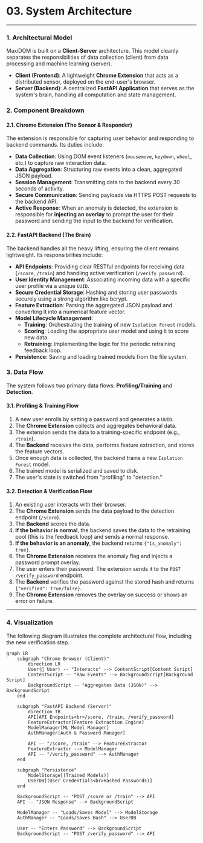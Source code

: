 # 03. System Architecture

---

### 1. Architectural Model

MaxiDOM is built on a **Client-Server** architecture. This model cleanly separates the responsibilities of data collection (client) from data processing and machine learning (server).

-   **Client (Frontend)**: A lightweight **Chrome Extension** that acts as a distributed sensor, deployed on the end-user's browser.
-   **Server (Backend)**: A centralized **FastAPI Application** that serves as the system's brain, handling all computation and state management.

### 2. Component Breakdown

#### 2.1. Chrome Extension (The Sensor & Responder)

The extension is responsible for capturing user behavior and responding to backend commands. Its duties include:

-   **Data Collection**: Using DOM event listeners (`mousemove`, `keydown`, `wheel`, etc.) to capture raw interaction data.
-   **Data Aggregation**: Structuring raw events into a clean, aggregated JSON payload.
-   **Session Management**: Transmitting data to the backend every 30 seconds of activity.
-   **Secure Communication**: Sending payloads via HTTPS POST requests to the backend API.
-   **Active Response**: When an anomaly is detected, the extension is responsible for **injecting an overlay** to prompt the user for their password and sending the input to the backend for verification.

#### 2.2. FastAPI Backend (The Brain)

The backend handles all the heavy lifting, ensuring the client remains lightweight. Its responsibilities include:

-   **API Endpoints**: Providing clear RESTful endpoints for receiving data (`/score`, `/train`) and handling active verification (`/verify_password`).
-   **User Identity Management**: Associating incoming data with a specific user profile via a unique `UUID`.
-   **Secure Credential Storage**: Hashing and storing user passwords securely using a strong algorithm like bcrypt.
-   **Feature Extraction**: Parsing the aggregated JSON payload and converting it into a numerical feature vector.
-   **Model Lifecycle Management**:
    -   **Training**: Orchestrating the training of new `Isolation Forest` models.
    -   **Scoring**: Loading the appropriate user model and using it to score new data.
    -   **Retraining**: Implementing the logic for the periodic retraining feedback loop.
-   **Persistence**: Saving and loading trained models from the file system.

### 3. Data Flow

The system follows two primary data flows: **Profiling/Training** and **Detection**.

#### 3.1. Profiling & Training Flow

1.  A new user enrolls by setting a password and generates a `UUID`.
2.  The **Chrome Extension** collects and aggregates behavioral data.
3.  The extension sends the data to a training-specific endpoint (e.g., `/train`).
4.  The **Backend** receives the data, performs feature extraction, and stores the feature vectors.
5.  Once enough data is collected, the backend trains a new `Isolation Forest` model.
6.  The trained model is serialized and saved to disk.
7.  The user's state is switched from "profiling" to "detection."

#### 3.2. Detection & Verification Flow

1.  An existing user interacts with their browser.
2.  The **Chrome Extension** sends the data payload to the detection endpoint (`/score`).
3.  The **Backend** scores the data.
4.  **If the behavior is normal**, the backend saves the data to the retraining pool (this is the feedback loop) and sends a normal response.
5.  **If the behavior is an anomaly**, the backend returns `{"is_anomaly": true}`.
6.  The **Chrome Extension** receives the anomaly flag and injects a password prompt overlay.
7.  The user enters their password. The extension sends it to the `POST /verify_password` endpoint.
8.  The **Backend** verifies the password against the stored hash and returns `{"verified": true/false}`.
9.  The **Chrome Extension** removes the overlay on success or shows an error on failure.

---

### 4. Visualization

The following diagram illustrates the complete architectural flow, including the new verification step.

```mermaid
graph LR
    subgraph "Chrome Browser (Client)"
        direction LR
        User(👤 User) -- "Interacts" --> ContentScript[Content Script]
        ContentScript -- "Raw Events" --> BackgroundScript[Background Script]
        BackgroundScript -- "Aggregates Data (JSON)" --> BackgroundScript
    end

    subgraph "FastAPI Backend (Server)"
        direction TB
        API[API Endpoints<br>/score, /train, /verify_password]
        FeatureExtractor[Feature Extraction Engine]
        ModelManager[ML Model Manager]
        AuthManager[Auth & Password Manager]
        
        API -- "/score, /train" --> FeatureExtractor
        FeatureExtractor --> ModelManager
        API -- "/verify_password" --> AuthManager
    end

    subgraph "Persistence"
        ModelStorage[(Trained Models)]
        UserDB[(User Credentials<br>Hashed Passwords)]
    end

    BackgroundScript -- "POST /score or /train" --> API
    API -- "JSON Response" --> BackgroundScript

    ModelManager -- "Loads/Saves Model" --> ModelStorage
    AuthManager -- "Loads/Saves Hash" --> UserDB

    User -- "Enters Password" --> BackgroundScript
    BackgroundScript -- "POST /verify_password" --> API
```
